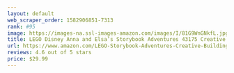 ```yaml
---
layout: default 
﻿web_scraper_order: 1582906851-7313
rank: #95
image: https://images-na.ssl-images-amazon.com/images/I/81G9WnGNkfL.jpg
title: LEGO Disney Anna and Elsa’s Storybook Adventures 43175 Creative Building Kit for fans…
url: https://www.amazon.com/LEGO-Storybook-Adventures-Creative-Building/dp/B07WMB97DZ/ref=zg_mw_toys-and-games_95?_encoding=UTF8&psc=1&refRID=R42GPHP3YME7595BC2RQ
reviews: 4.6 out of 5 stars
price: $29.99 
---
```

